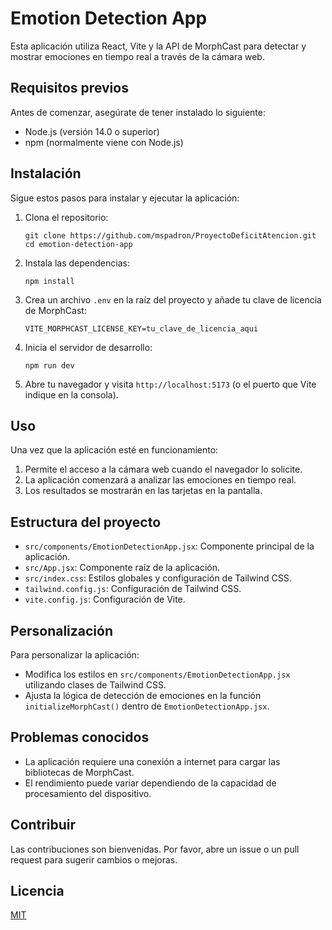 # Emotion Detection App

Esta aplicación utiliza React, Vite y la API de MorphCast para detectar y mostrar emociones en tiempo real a través de la cámara web.

## Requisitos previos

Antes de comenzar, asegúrate de tener instalado lo siguiente:

- Node.js (versión 14.0 o superior)
- npm (normalmente viene con Node.js)

## Instalación

Sigue estos pasos para instalar y ejecutar la aplicación:

1. Clona el repositorio:
   ```
   git clone https://github.com/mspadron/ProyectoDeficitAtencion.git
   cd emotion-detection-app
   ```

2. Instala las dependencias:
   ```
   npm install
   ```

3. Crea un archivo `.env` en la raíz del proyecto y añade tu clave de licencia de MorphCast:
   ```
   VITE_MORPHCAST_LICENSE_KEY=tu_clave_de_licencia_aqui
   ```

4. Inicia el servidor de desarrollo:
   ```
   npm run dev
   ```

5. Abre tu navegador y visita `http://localhost:5173` (o el puerto que Vite indique en la consola).

## Uso

Una vez que la aplicación esté en funcionamiento:

1. Permite el acceso a la cámara web cuando el navegador lo solicite.
2. La aplicación comenzará a analizar las emociones en tiempo real.
3. Los resultados se mostrarán en las tarjetas en la pantalla.

## Estructura del proyecto

- `src/components/EmotionDetectionApp.jsx`: Componente principal de la aplicación.
- `src/App.jsx`: Componente raíz de la aplicación.
- `src/index.css`: Estilos globales y configuración de Tailwind CSS.
- `tailwind.config.js`: Configuración de Tailwind CSS.
- `vite.config.js`: Configuración de Vite.

## Personalización

Para personalizar la aplicación:

- Modifica los estilos en `src/components/EmotionDetectionApp.jsx` utilizando clases de Tailwind CSS.
- Ajusta la lógica de detección de emociones en la función `initializeMorphCast()` dentro de `EmotionDetectionApp.jsx`.

## Problemas conocidos

- La aplicación requiere una conexión a internet para cargar las bibliotecas de MorphCast.
- El rendimiento puede variar dependiendo de la capacidad de procesamiento del dispositivo.

## Contribuir

Las contribuciones son bienvenidas. Por favor, abre un issue o un pull request para sugerir cambios o mejoras.

## Licencia

[MIT](https://choosealicense.com/licenses/mit/)
